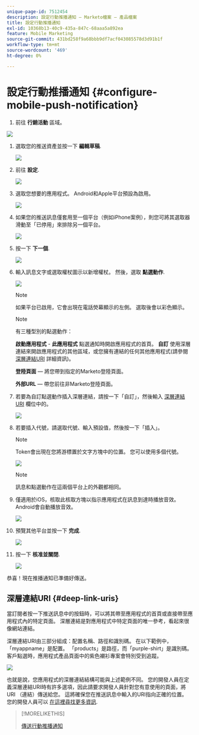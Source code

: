 ```yaml
---
unique-page-id: 7512454
description: 設定行動推播通知 — Marketo檔案 — 產品檔案
title: 設定行動推播通知
exl-id: 10368b13-40c9-435a-847c-68aaa5a892ea
feature: Mobile Marketing
source-git-commit: 431bd258f9a68bbb9df7acf043085578d3d91b1f
workflow-type: tm+mt
source-wordcount: '469'
ht-degree: 0%

---
```


# 設定行動推播通知 {#configure-mobile-push-notification}

1. 前往 **行銷活動** 區域。

![](assets/2fbf1ab6-2247-40c8-980d-be56b9d94890.png)

1. 選取您的推送資產並按一下 **編輯草稿**.

   ![](assets/image2016-8-23-16-3a49-3a48.png)

1. 前往 **設定**.

   ![](assets/image2016-8-23-16-3a51-3a56.png)

1. 選取您想要的應用程式。 Android和Apple平台預設為啟用。

   ![](assets/image2016-8-23-16-3a53-3a33.png)

1. 如果您的推送訊息僅套用至一個平台（例如iPhone案例），則您可將其選取器滑動至「已停用」來排除另一個平台。

   ![](assets/image2016-8-23-16-3a41-3a48.png)

1. 按一下 **下一個**.

   ![](assets/image2016-8-23-16-3a43-3a28.png)

1. 輸入訊息文字或選取權杖圖示以新增權杖。 然後，選取 **點選動作**.

   ![](assets/image2015-9-14-16-3a7-3a43.png)

   >[!NOTE]
   >
   >如果平台已啟用，它會出現在電話熒幕顯示的左側。 選取後會以彩色顯示。

   >[!NOTE]
   >
   >有三種型別的點選動作：
   >
   >**啟動應用程式** - **此應用程式** 點選通知時開啟應用程式的首頁。 **自訂** 使用深層連結來開啟應用程式的其他區域，或您擁有連結的任何其他應用程式(請參閱 [深層連結URI](#Deeplink) 詳細資訊)。
   >
   >**登陸頁面**  — 將您帶到指定的Marketo登陸頁面。
   >
   >**外部URL**  — 帶您前往非Marketo登陸頁面。

1. 若要為自訂點選動作插入深層連結，請按一下「自訂」，然後輸入 [深層連結URI](#Deeplink) 欄位中的。

   ![](assets/image2016-7-28-16-3a19-3a13.png)

1. 若要插入代號，請選取代號、輸入預設值，然後按一下「插入」。

   >[!NOTE]
   >
   >Token會出現在您將游標置於文字方塊中的位置。 您可以使用多個代號。

   ![](assets/image2015-8-10-14-3a48-3a52.png)

   >[!NOTE]
   >
   >訊息和點選動作在這兩個平台上的外觀都相同。

1. 僅適用於iOS，核取此核取方塊以指示應用程式在訊息到達時播放音效。 Android會自動播放音效。

   ![](assets/ios-tap-and-notification-hand.png)

1. 預覽其他平台並按一下 **完成**.

   ![](assets/image2015-9-14-16-3a12-3a34.png)

1. 按一下 **核准並關閉**.

   ![](assets/323dda12-0543-4558-8562-563eed5fa0e0.png)

恭喜！現在推播通知已準備好傳送。

## 深層連結URI {#deep-link-uris}

當訂閱者按一下推送訊息中的按鈕時，可以將其帶至應用程式的首頁或直接帶至應用程式內的特定頁面。 深層連結是對應用程式中特定頁面的唯一參考，看起來很像網站連結。

深層連結URI由三部分組成：配置名稱、路徑和識別碼。 在以下範例中，「myappname」是配置。 「products」是路徑，而「purple-shirt」是識別碼。 客戶點選時，應用程式產品頁面中的紫色襯衫專案會特別受到追蹤。

![](assets/image2016-7-29-12-3a49-3a1.png)

也就是說，您應用程式的深層連結結構可能與上述範例不同。 您的開發人員在定義深層連結URI時有許多選項，因此請要求開發人員針對您有意使用的頁面，將URI （連結）傳送給您。 這將確保您在推送訊息中輸入的URI指向正確的位置。 您的開發人員可以 [在這裡尋找更多資訊](https://developers.marketo.com/mobile/enabling-deep-links-in-your-app/).

>[!MORELIKETHIS]
>
>[傳送行動推播通知](/help/marketo/product-docs/mobile-marketing/push-notifications/send-a-mobile-push-notification.md)
